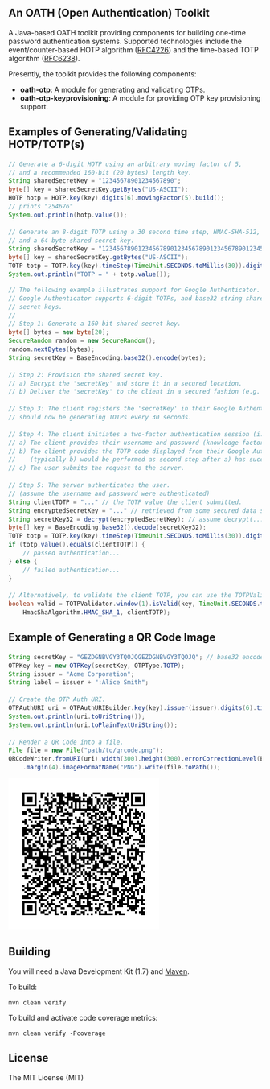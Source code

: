 ## An OATH (Open Authentication) Toolkit

A Java-based OATH toolkit providing components for building one-time password authentication systems. Supported technologies include the event/counter-based HOTP algorithm ([RFC4226](https://tools.ietf.org/html/rfc4226)) and the time-based TOTP algorithm ([RFC6238](https://tools.ietf.org/html/rfc6238)).

Presently, the toolkit provides the following components:

* **oath-otp**: A module for generating and validating OTPs.
* **oath-otp-keyprovisioning**: A module for providing OTP key provisioning support.

## Examples of Generating/Validating HOTP/TOTP(s)

```java
// Generate a 6-digit HOTP using an arbitrary moving factor of 5, 
// and a recommended 160-bit (20 bytes) length key.
String sharedSecretKey = "12345678901234567890";
byte[] key = sharedSecretKey.getBytes("US-ASCII");
HOTP hotp = HOTP.key(key).digits(6).movingFactor(5).build();
// prints "254676"
System.out.println(hotp.value());

// Generate an 8-digit TOTP using a 30 second time step, HMAC-SHA-512,
// and a 64 byte shared secret key.
String sharedSecretKey = "1234567890123456789012345678901234567890123456789012345678901234";
byte[] key = sharedSecretKey.getBytes("US-ASCII");
TOTP totp = TOTP.key(key).timeStep(TimeUnit.SECONDS.toMillis(30)).digits(8).hmacSha512().build();
System.out.println("TOTP = " + totp.value());
```

```java
// The following example illustrates support for Google Authenticator.
// Google Authenticator supports 6-digit TOTPs, and base32 string shared
// secret keys.
//
// Step 1: Generate a 160-bit shared secret key.
byte[] bytes = new byte[20];
SecureRandom random = new SecureRandom();
random.nextBytes(bytes);
String secretKey = BaseEncoding.base32().encode(bytes);

// Step 2: Provision the shared secret key.
// a) Encrypt the 'secretKey' and store it in a secured location.
// b) Deliver the 'secretKey' to the client in a secured fashion (e.g. QR code over SSL)

// Step 3: The client registers the 'secretKey' in their Google Authenticator app. The app
// should now be generating TOTPs every 30 seconds.

// Step 4: The client initiates a two-factor authentication session (i.e. online banking login).
// a) The client provides their username and password (knowledge factor)
// b) The client provides the TOTP code displayed from their Google Authenticator app.
//    (typically b) would be performed as second step after a) has succeeded)
// c) The user submits the request to the server.

// Step 5: The server authenticates the user.
// (assume the username and password were authenticated)
String clientTOTP = "..." // the TOTP value the client submitted.
String encryptedSecretKey = "..." // retrieved from some secured data store.
String secretKey32 = decrypt(encryptedSecretKey); // assume decrypt(...) is implemented
byte[] key = BaseEncoding.base32().decode(secretKey32);
TOTP totp = TOTP.key(key).timeStep(TimeUnit.SECONDS.toMillis(30)).digits(6).hmacSha1().build();
if (totp.value().equals(clientTOTP)) {
    // passed authentication...
} else {
    // failed authentication...
}

// Alternatively, to validate the client TOTP, you can use the TOTPValidator class:
boolean valid = TOTPValidator.window(1).isValid(key, TimeUnit.SECONDS.toMillis(30), 6, 
    HmacShaAlgorithm.HMAC_SHA_1, clientTOTP);
```

## Example of Generating a QR Code Image

```java
String secretKey = "GEZDGNBVGY3TQOJQGEZDGNBVGY3TQOJQ"; // base32 encoded key.
OTPKey key = new OTPKey(secretKey, OTPType.TOTP);
String issuer = "Acme Corporation";
String label = issuer + ":Alice Smith";

// Create the OTP Auth URI. 
OTPAuthURI uri = OTPAuthURIBuilder.key(key).issuer(issuer).digits(6).timeStep(30000L).build(label, true);
System.out.println(uri.toUriString());
System.out.println(uri.toPlainTextUriString());

// Render a QR Code into a file.
File file = new File("path/to/qrcode.png");
QRCodeWriter.fromURI(uri).width(300).height(300).errorCorrectionLevel(ErrorCorrectionLevel.H)
    .margin(4).imageFormatName("PNG").write(file.toPath());
```

![QRCodeScreenshot](misc/qrcode.png)

## Building

You will need a Java Development Kit (1.7) and [Maven](http://maven.apache.org/).
    
To build:

    mvn clean verify
    
To build and activate code coverage metrics:

    mvn clean verify -Pcoverage

## License

The MIT License (MIT)